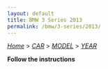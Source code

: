 ```yaml
---
layout: default
title: BMW 3 Series 2013
permalink: /bmw/3-series/2013/
---
```

[*Home*](/) > [*CAR*](/car/) > [*MODEL*](/car/model/) > [*YEAR*](/car/model/year/)

**Follow the instructions**